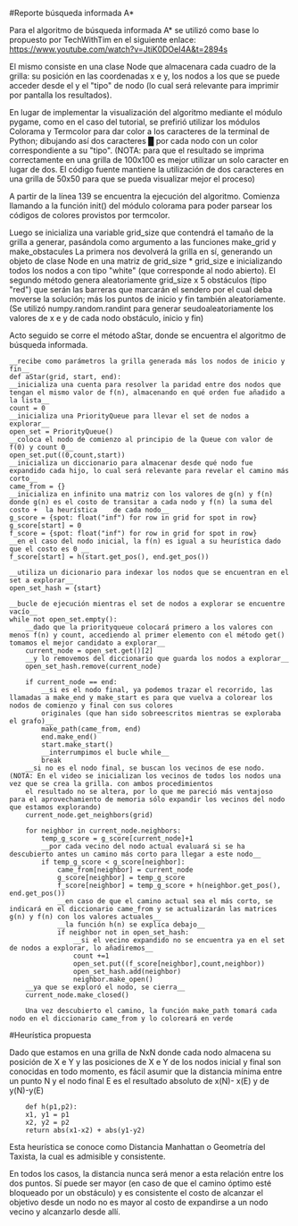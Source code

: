 #Reporte búsqueda informada A*

Para el algoritmo de búsqueda informada A* se utilizó como base lo propuesto por TechWithTim en el siguiente enlace: https://www.youtube.com/watch?v=JtiK0DOeI4A&t=2894s

El mismo consiste en una clase Node que almacenara cada cuadro de la grilla: su posición en las coordenadas x e y, los nodos a los que se puede acceder desde el y el "tipo" de nodo
(lo cual será relevante para imprimir por pantalla los resultados).

En lugar de implementar la visualización del algoritmo mediante el módulo pygame, como en el caso del tutorial, se prefirió utilizar los módulos Colorama y Termcolor para dar color a los
caracteres de la terminal de Python; dibujando así dos caracteres █ por cada nodo con un color correspondiente a su "tipo". (NOTA: para que el resultado se imprima correctamente en 
una grilla de 100x100 es mejor utilizar un solo caracter en lugar de dos. El código fuente mantiene la utilización de dos caracteres en una grilla de 50x50 para que se pueda visualizar
mejor el proceso)

A partir de la línea 139 se encuentra la ejecución del algoritmo. Comienza llamando a la función init() del módulo colorama para poder parsear los códigos de colores provistos por
termcolor.

Luego se inicializa una variable grid_size que contendrá el tamaño de la grilla a generar, pasándola como argumento a las funciones make_grid y make_obstacules
La primera nos devolverá la grilla en sí, generando un objeto de clase Node en una matriz de grid_size * grid_size e inicializando todos los nodos a con tipo "white" (que corresponde al nodo abierto). 
El segundo método genera aleatoriamente grid_size x 5 obstáculos (tipo "red") que serán las barreras que marcarán el sendero por el cual deba moverse la solución; más los puntos de inicio y fin también aleatoriamente. (Se utilizó numpy.random.randint para generar seudoaleatoriamente los valores de x e y de cada nodo obstáculo, inicio y fin)

Acto seguido se corre el método aStar, donde se encuentra el algoritmo de búsqueda informada.

	__recibe como parámetros la grilla generada más los nodos de inicio y fin__
	def aStar(grid, start, end):
	__inicializa una cuenta para resolver la paridad entre dos nodos que tengan el mismo valor de f(n), almacenando en qué orden fue añadido a la lista__
    count = 0
	__inicializa una PriorityQueue para llevar el set de nodos a explorar__
    open_set = PriorityQueue()
	__coloca el nodo de comienzo al principio de la Queue con valor de f(0) y count 0__
    open_set.put((0,count,start))
	__inicializa un diccionario para almacenar desde qué nodo fue expandido cada hijo, lo cual será relevante para revelar el camino más corto__
    came_from = {}
	__inicializa en infinito una matriz con los valores de g(n) y f(n) donde g(n) es el costo de transitar a cada nodo y f(n) la suma del costo +  la heurística 	de cada nodo__
    g_score = {spot: float("inf") for row in grid for spot in row}
    g_score[start] = 0
    f_score = {spot: float("inf") for row in grid for spot in row}
	__en el caso del nodo inicial, la f(n) es igual a su heurística dado que el costo es 0 __
    f_score[start] = h(start.get_pos(), end.get_pos())

	__utiliza un dicionario para indexar los nodos que se encuentran en el set a explorar__
    open_set_hash = {start}

	__bucle de ejecución mientras el set de nodos a explorar se encuentre vacío__
    while not open_set.empty():
		__dado que la priorityqueue colocará primero a los valores con menos f(n) y count, accediendo al primer elemento con el método get() tomamos el mejor candidato a explorar__
        current_node = open_set.get()[2]
		__y lo removemos del diccionario que guarda los nodos a explorar__
        open_set_hash.remove(current_node)

        if current_node == end:
			__si es el nodo final, ya podemos trazar el recorrido, las llamadas a make_end y make_start es para que vuelva a colorear los nodos de comienzo y final con sus colores
			originales (que han sido sobreescritos mientras se exploraba el grafo)__
            make_path(came_from, end)
            end.make_end()
            start.make_start()
			__interrumpimos el bucle while__
            break
		__si no es el nodo final, se buscan los vecinos de ese nodo. (NOTA: En el video se inicializan los vecinos de todos los nodos una vez que se crea la grilla. con ambos procedimientos
		el resultado no se altera, por lo que me pareció más ventajoso para el aprovechamiento de memoria sólo expandir los vecinos del nodo que estamos explorando)
        current_node.get_neighbors(grid)
		
        for neighbor in current_node.neighbors:
            temp_g_score = g_score[current_node]+1
			__por cada vecino del nodo actual evaluará si se ha descubierto antes un camino más corto para llegar a este nodo__
            if temp_g_score < g_score[neighbor]:
                came_from[neighbor] = current_node
                g_score[neighbor] = temp_g_score
                f_score[neighbor] = temp_g_score + h(neighbor.get_pos(), end.get_pos())
				__en caso de que el camino actual sea el más corto, se indicará en el diccionario came_from y se actualizarán las matrices g(n) y f(n) con los valores actuales__
				__la función h(n) se explica debajo__
                if neighbor not in open_set_hash:
					__si el vecino expandido no se encuentra ya en el set de nodos a explorar, lo añadiremos__
                    count +=1
                    open_set.put((f_score[neighbor],count,neighbor))
                    open_set_hash.add(neighbor)
                    neighbor.make_open()
        __ya que se exploró el nodo, se cierra__
        current_node.make_closed()
		
		Una vez descubierto el camino, la función make_path tomará cada nodo en el diccionario came_from y lo coloreará en verde
		
#Heurística propuesta
		
Dado que estamos en una grilla de NxN donde cada nodo almacena su posición de X e Y y las posiciones de X e Y de los nodos inicial y final son conocidas en todo momento,
es fácil asumir que la distancia mínima entre un punto N y el nodo final E es el resultado absoluto de x(N)- x(E) y de y(N)-y(E)
		
		def h(p1,p2):
		x1, y1 = p1
		x2, y2 = p2
		return abs(x1-x2) + abs(y1-y2)
		
Esta heurística se conoce como Distancia Manhattan o Geometría del Taxista, la cual es admisible y consistente.
		
En todos los casos, la distancia nunca será menor a esta relación entre los dos puntos. Sí puede ser mayor (en caso de que el camino óptimo esté bloqueado por un obstáculo) y
es consistente el costo de alcanzar el objetivo desde un nodo no es mayor al costo de expandirse a un nodo vecino y alcanzarlo desde allí. 


